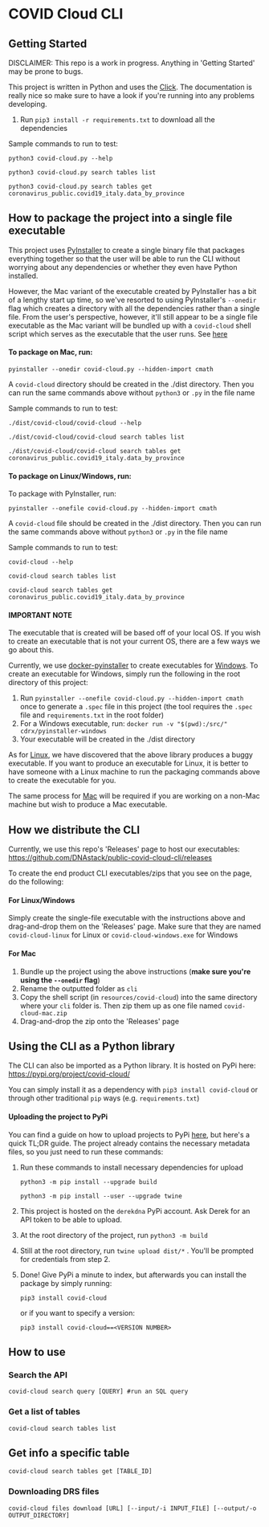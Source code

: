 # COVID Cloud CLI

## Getting Started
DISCLAIMER: This repo is a work in progress. Anything in 'Getting Started' may be prone to bugs.

This project is written in Python and uses the [Click](https://click.palletsprojects.com/en/7.x/). The documentation is really nice so make sure to have a look if you're running into any problems developing.

1. Run `pip3 install -r requirements.txt` to download all the dependencies 

Sample commands to run to test:
```
python3 covid-cloud.py --help

python3 covid-cloud.py search tables list

python3 covid-cloud.py search tables get coronavirus_public.covid19_italy.data_by_province
```

## How to package the project into a single file executable

This project uses [PyInstaller](https://www.pyinstaller.org/) to create a single binary file that packages everything together so that the user will be able to run the CLI without worrying about any dependencies or whether they even have Python installed. 

However, the Mac variant of the executable created by PyInstaller has a bit of a lengthy start up time, so we've resorted to using PyInstaller's `--onedir` flag which creates a directory with all the dependencies rather than a single file. From the user's perspective, however, it'll still appear to be a single file executable as the Mac variant will be bundled up with a `covid-cloud` shell script which serves as the executable that the user runs. See [here](#for-mac)
 
#### To package on Mac, run:

`pyinstaller --onedir covid-cloud.py --hidden-import cmath`

A `covid-cloud` directory should be created in the ./dist directory. Then you can run the same commands above without `python3` or `.py` in the file name

Sample commands to run to test:

```
./dist/covid-cloud/covid-cloud --help

./dist/covid-cloud/covid-cloud search tables list

./dist/covid-cloud/covid-cloud search tables get coronavirus_public.covid19_italy.data_by_province
```

#### To package on Linux/Windows, run:
 
To package with PyInstaller, run: 

`pyinstaller --onefile covid-cloud.py --hidden-import cmath`

A `covid-cloud` file should be created in the ./dist directory. Then you can run the same commands above without `python3` or `.py` in the file name

Sample commands to run to test:

```
covid-cloud --help

covid-cloud search tables list

covid-cloud search tables get coronavirus_public.covid19_italy.data_by_province
```

#### IMPORTANT NOTE
The executable that is created will be based off of your local OS. If you wish to create an executable that is not your current OS, there are a few ways we go about this.
 
Currently, we use [docker-pyinstaller](https://github.com/cdrx/docker-pyinstaller) to create executables for <u>Windows</u>. To create an executable for Windows, simply run the following in the root directory of this project:

1. Run `pyinstaller --onefile covid-cloud.py --hidden-import cmath` once to generate a `.spec` file in this project (the tool requires the `.spec` file and `requirements.txt` in the root folder)
2. For a Windows executable, run: `docker run -v "$(pwd):/src/" cdrx/pyinstaller-windows`
3. Your executable will be created in the ./dist directory

As for <u>Linux</u>, we have discovered that the above library produces a buggy executable. If you want to produce an executable for Linux, it is better to have someone with a Linux machine to run the packaging commands above to create the executable for you.
    
The same process for <u>Mac</u> will be required if you are working on a non-Mac machine but wish to produce a Mac executable.


## How we distribute the CLI

Currently, we use this repo's 'Releases' page to host our executables: https://github.com/DNAstack/public-covid-cloud-cli/releases

To create the end product CLI executables/zips that you see on the page, do the following:

#### For Linux/Windows
Simply create the single-file executable with the instructions above and drag-and-drop them on the 'Releases' page. Make sure that they are named `covid-cloud-linux` for Linux or `covid-cloud-windows.exe` for Windows

#### For Mac
1. Bundle up the project using the above instructions (**make sure you're using the `--onedir` flag**)
2. Rename the outputted folder as `cli`
3. Copy the shell script (in `resources/covid-cloud`) into the same directory where your `cli` folder is. Then zip them up as one file named `covid-cloud-mac.zip`
4. Drag-and-drop the zip onto the 'Releases' page

## Using the CLI as a Python library
The CLI can also be imported as a Python library. It is hosted on PyPi here: https://pypi.org/project/covid-cloud/

You can simply install it as a dependency with `pip3 install covid-cloud` or through other traditional `pip` ways (e.g. `requirements.txt`)

#### Uploading the project to PyPi
You can find a guide on how to upload projects to PyPi [here](https://packaging.python.org/tutorials/packaging-projects/), but here's a quick TL;DR guide. The project already contains the necessary metadata files, so you just need to run these commands:
1. Run these commands to install necessary dependencies for upload 

    `python3 -m pip install --upgrade build`

    `python3 -m pip install --user --upgrade twine`
    
1. This project is hosted on the `derekdna` PyPi account. Ask Derek for an API token to be able to upload.

1. At the root directory of the project, run `python3 -m build`

1. Still at the root directory, run `twine upload dist/*` . You'll be prompted for credentials from step 2.

1. Done! Give PyPi a minute to index, but afterwards you can install the package by simply running:

    `pip3 install covid-cloud`
    
    or if you want to specify a version:
    
    `pip3 install covid-cloud==<VERSION NUMBER>`

## How to use
### Search the API
```
covid-cloud search query [QUERY] #run an SQL query
```

### Get a list of tables
```
covid-cloud search tables list 
```

## Get info a specific table
```
covid-cloud search tables get [TABLE_ID]
```

### Downloading DRS files
```
covid-cloud files download [URL] [--input/-i INPUT_FILE] [--output/-o OUTPUT_DIRECTORY]
```
